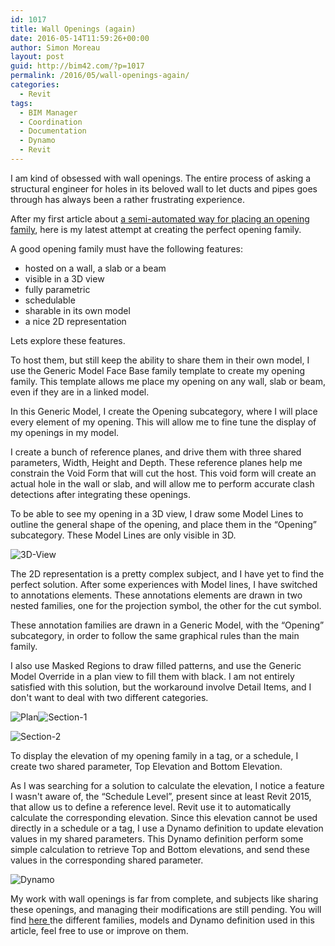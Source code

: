```yaml
---
id: 1017
title: Wall Openings (again)
date: 2016-05-14T11:59:26+00:00
author: Simon Moreau
layout: post
guid: http://bim42.com/?p=1017
permalink: /2016/05/wall-openings-again/
categories:
  - Revit
tags:
  - BIM Manager
  - Coordination
  - Documentation
  - Dynamo
  - Revit
---
```

I am kind of obsessed with wall openings. The entire process of asking a structural engineer for holes in its beloved wall to let ducts and pipes goes through has always been a rather frustrating experience.

After my first article about [a semi-automated way for placing an opening family](http://bim42.com/2015/06/wall-openings/), here is my latest attempt at creating the perfect opening family.

A good opening family must have the following features:

  * hosted on a wall, a slab or a beam
  * visible in a 3D view
  * fully parametric
  * schedulable
  * sharable in its own model
  * a nice 2D representation

Lets explore these features.

To host them, but still keep the ability to share them in their own model, I use the Generic Model Face Base family template to create my opening family. This template allows me place my opening on any wall, slab or beam, even if they are in a linked model.

In this Generic Model, I create the Opening subcategory, where I will place every element of my opening. This will allow me to fine tune the display of my openings in my model.

I create a bunch of reference planes, and drive them with three shared parameters, Width, Height and Depth. These reference planes help me constrain the Void Form that will cut the host. This void form will create an actual hole in the wall or slab, and will allow me to perform accurate clash detections after integrating these openings.

To be able to see my opening in a 3D view, I draw some Model Lines to outline the general shape of the opening, and place them in the &#8220;Opening&#8221; subcategory. These Model Lines are only visible in 3D.

![3D-View](http://bim42.com/wp-content/uploads/2016/05/3D-View.png)

The 2D representation is a pretty complex subject, and I have yet to find the perfect solution. After some experiences with Model lines, I have switched to annotations elements. These annotations elements are drawn in two nested families, one for the projection symbol, the other for the cut symbol.

These annotation families are drawn in a Generic Model, with the &#8220;Opening&#8221; subcategory, in order to follow the same graphical rules than the main family.

I also use Masked Regions to draw filled patterns, and use the Generic Model Override in a plan view to fill them with black. I am not entirely satisfied with this solution, but the workaround involve Detail Items, and I don't want to deal with two different categories.

![Plan](http://bim42.com/wp-content/uploads/2016/05/Plan.png)![Section-1](http://bim42.com/wp-content/uploads/2016/05/Section-1.png)

![Section-2](http://bim42.com/wp-content/uploads/2016/05/Section-2.png)

To display the elevation of my opening family in a tag, or a schedule, I create two shared parameter, Top Elevation and Bottom Elevation.

As I was searching for a solution to calculate the elevation, I notice a feature I wasn't aware of, the &#8220;Schedule Level&#8221;, present since at least Revit 2015, that allow us to define a reference level. Revit use it to automatically calculate the corresponding elevation. Since this elevation cannot be used directly in a schedule or a tag, I use a Dynamo definition to update elevation values in my shared parameters. This Dynamo definition perform some simple calculation to retrieve Top and Bottom elevations, and send these values in the corresponding shared parameter.

![Dynamo](http://bim42.com/wp-content/uploads/2016/05/Dynamo.png)

My work with wall openings is far from complete, and subjects like sharing these openings, and managing their modifications are still pending. You will find [here ](https://drive.google.com/folderview?id=0B_fvbfIWQ5JJVWU5MjdvQ1dXd00&usp=sharing)the different families, models and Dynamo definition used in this article, feel free to use or improve on them.